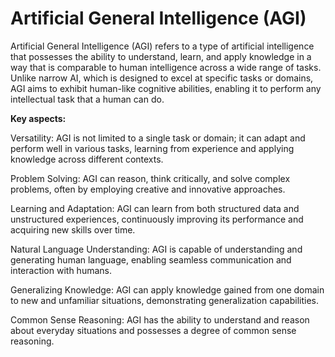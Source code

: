 # Artificial General Intelligence (AGI)

Artificial General Intelligence (AGI) refers to a type of artificial intelligence that possesses the ability to understand, learn, and apply knowledge in a way that is comparable to human intelligence across a wide range of tasks. Unlike narrow AI, which is designed to excel at specific tasks or domains, AGI aims to exhibit human-like cognitive abilities, enabling it to perform any intellectual task that a human can do.

**Key aspects:**

Versatility: AGI is not limited to a single task or domain; it can adapt and perform well in various tasks, learning from experience and applying knowledge across different contexts.

Problem Solving: AGI can reason, think critically, and solve complex problems, often by employing creative and innovative approaches.

Learning and Adaptation: AGI can learn from both structured data and unstructured experiences, continuously improving its performance and acquiring new skills over time.

Natural Language Understanding: AGI is capable of understanding and generating human language, enabling seamless communication and interaction with humans.

Generalizing Knowledge: AGI can apply knowledge gained from one domain to new and unfamiliar situations, demonstrating generalization capabilities.

Common Sense Reasoning: AGI has the ability to understand and reason about everyday situations and possesses a degree of common sense reasoning.
